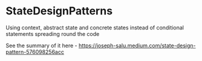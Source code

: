 # StateDesignPatterns
Using context, abstract state and concrete states instead of conditional statements spreading round the code

See the summary of it here - https://joseph-salu.medium.com/state-design-pattern-576098256acc
